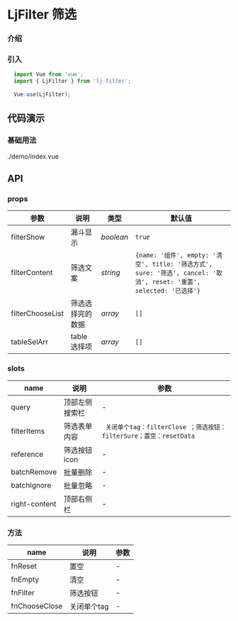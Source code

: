 # LjFilter 筛选

### 介绍

### 引入

```js
  import Vue from 'vue';
  import { LjFilter } from 'lj-filter';
  
  Vue.use(LjFilter);
```

## 代码演示

### 基础用法

<demo-code>./demo/index.vue</demo-code>

## API

### props

| 参数 | 说明 | 类型 |  默认值 |
|------|------|-----|---------|
| filterShow | 漏斗显示 | _boolean_ | `true` |
| filterContent | 筛选文案 | _string_ | `{name: '组件', empty: '清空', title: '筛选方式', sure: '筛选', cancel: '取消', reset: '重置', selected: '已选择'}` |
| filterChooseList | 筛选选择完的数据 | _array_ | `[]` |
| tableSelArr | table选择项 | _array_ | `[]` |

### slots

| name | 说明 | 参数 |
|------|------|-----|
| query | 顶部左侧搜索栏 | - |
| filterItems | 筛选表单内容 | ` 关闭单个tag：filterClose ；筛选按钮：filterSure；置空：resetData` |
| reference | 筛选按钮icon | - |
| batchRemove | 批量删除 | - |
| batchIgnore | 批量忽略 | - |
| right-content | 顶部右侧栏 | - |

### 方法

| name | 说明 | 参数 |
|------|------|-----|
| fnReset | 置空 | - |
| fnEmpty | 清空 | - |
| fnFilter | 筛选按钮 | - |
| fnChooseClose | 关闭单个tag | - |